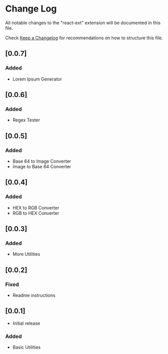 # Change Log

All notable changes to the "react-ext" extension will be documented in this file.

Check [Keep a Changelog](http://keepachangelog.com/) for recommendations on how to structure this file.

## [0.0.7]

### Added

- Lorem Ipsum Generator

## [0.0.6]

### Added

- Regex Tester

## [0.0.5]

### Added

- Base 64 to Image Converter
- Image to Base 64 Converter

## [0.0.4]

### Added

- HEX to RGB Converter
- RGB to HEX Converter

## [0.0.3]

### Added

- More Utilities

## [0.0.2]

### Fixed

- Readme instructions

## [0.0.1]

- Initial release

### Added

- Basic Utilities

